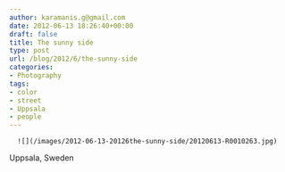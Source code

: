 ```yaml
---
author: karamanis.g@gmail.com
date: 2012-06-13 18:26:40+00:00
draft: false
title: The sunny side
type: post
url: /blog/2012/6/the-sunny-side
categories:
- Photography
tags:
- color
- street
- Uppsala
- people
---
```



  
      ![](/images/2012-06-13-20126the-sunny-side/20120613-R0010263.jpg)

  



Uppsala, Sweden

